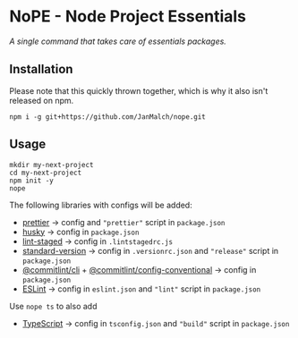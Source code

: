 # NoPE - Node Project Essentials

_A single command that takes care of essentials packages._

## Installation

Please note that this quickly thrown together, which is why it also isn't released on npm.

```
npm i -g git+https://github.com/JanMalch/nope.git
```

## Usage

```
mkdir my-next-project
cd my-next-project
npm init -y
nope
```

The following libraries with configs will be added:

- [prettier](https://www.npmjs.com/package/prettier) &rarr;  config and `"prettier"` script in `package.json`
- [husky](https://www.npmjs.com/package/husky) &rarr;  config in `package.json`
- [lint-staged](https://www.npmjs.com/package/lint-staged) &rarr; config in `.lintstagedrc.js`
- [standard-version](https://www.npmjs.com/package/standard-version) &rarr; config in `.versionrc.json` and `"release"` script in `package.json`
- [@commitlint/cli](https://www.npmjs.com/package/@commitlint/cli) + [@commitlint/config-conventional](https://www.npmjs.com/package/@commitlint/config-conventional) &rarr;  config in `package.json`
- [ESLint](https://www.npmjs.com/package/eslint) &rarr; config in `eslint.json` and `"lint"` script in `package.json`

Use `nope ts` to also add
- [TypeScript](https://www.npmjs.com/package/typescript) &rarr; config in `tsconfig.json` and `"build"` script in `package.json`

